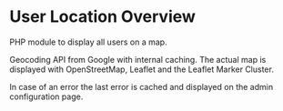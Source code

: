 # User Location Overview
PHP module to display all users on a map.

Geocoding API from Google with internal caching. The actual map is displayed with OpenStreetMap, Leaflet and the Leaflet Marker Cluster.

In case of an error the last error is cached and displayed on the admin configuration page.

